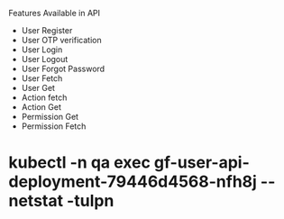 
Features Available in API
- User Register 
- User OTP verification
- User Login
- User Logout
- User Forgot Password
- User Fetch
- User Get
- Action fetch
- Action Get
- Permission Get
- Permission Fetch



# kubectl -n qa exec gf-user-api-deployment-79446d4568-nfh8j  -- netstat -tulpn
